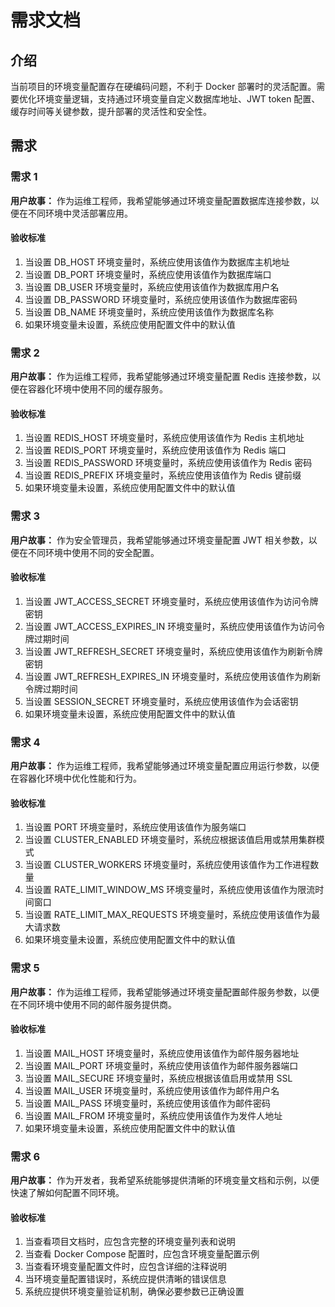 # 需求文档

## 介绍

当前项目的环境变量配置存在硬编码问题，不利于 Docker 部署时的灵活配置。需要优化环境变量逻辑，支持通过环境变量自定义数据库地址、JWT token 配置、缓存时间等关键参数，提升部署的灵活性和安全性。

## 需求

### 需求 1

**用户故事：** 作为运维工程师，我希望能够通过环境变量配置数据库连接参数，以便在不同环境中灵活部署应用。

#### 验收标准

1. 当设置 DB_HOST 环境变量时，系统应使用该值作为数据库主机地址
2. 当设置 DB_PORT 环境变量时，系统应使用该值作为数据库端口
3. 当设置 DB_USER 环境变量时，系统应使用该值作为数据库用户名
4. 当设置 DB_PASSWORD 环境变量时，系统应使用该值作为数据库密码
5. 当设置 DB_NAME 环境变量时，系统应使用该值作为数据库名称
6. 如果环境变量未设置，系统应使用配置文件中的默认值

### 需求 2

**用户故事：** 作为运维工程师，我希望能够通过环境变量配置 Redis 连接参数，以便在容器化环境中使用不同的缓存服务。

#### 验收标准

1. 当设置 REDIS_HOST 环境变量时，系统应使用该值作为 Redis 主机地址
2. 当设置 REDIS_PORT 环境变量时，系统应使用该值作为 Redis 端口
3. 当设置 REDIS_PASSWORD 环境变量时，系统应使用该值作为 Redis 密码
4. 当设置 REDIS_PREFIX 环境变量时，系统应使用该值作为 Redis 键前缀
5. 如果环境变量未设置，系统应使用配置文件中的默认值

### 需求 3

**用户故事：** 作为安全管理员，我希望能够通过环境变量配置 JWT 相关参数，以便在不同环境中使用不同的安全配置。

#### 验收标准

1. 当设置 JWT_ACCESS_SECRET 环境变量时，系统应使用该值作为访问令牌密钥
2. 当设置 JWT_ACCESS_EXPIRES_IN 环境变量时，系统应使用该值作为访问令牌过期时间
3. 当设置 JWT_REFRESH_SECRET 环境变量时，系统应使用该值作为刷新令牌密钥
4. 当设置 JWT_REFRESH_EXPIRES_IN 环境变量时，系统应使用该值作为刷新令牌过期时间
5. 当设置 SESSION_SECRET 环境变量时，系统应使用该值作为会话密钥
6. 如果环境变量未设置，系统应使用配置文件中的默认值

### 需求 4

**用户故事：** 作为运维工程师，我希望能够通过环境变量配置应用运行参数，以便在容器化环境中优化性能和行为。

#### 验收标准

1. 当设置 PORT 环境变量时，系统应使用该值作为服务端口
2. 当设置 CLUSTER_ENABLED 环境变量时，系统应根据该值启用或禁用集群模式
3. 当设置 CLUSTER_WORKERS 环境变量时，系统应使用该值作为工作进程数量
4. 当设置 RATE_LIMIT_WINDOW_MS 环境变量时，系统应使用该值作为限流时间窗口
5. 当设置 RATE_LIMIT_MAX_REQUESTS 环境变量时，系统应使用该值作为最大请求数
6. 如果环境变量未设置，系统应使用配置文件中的默认值

### 需求 5

**用户故事：** 作为运维工程师，我希望能够通过环境变量配置邮件服务参数，以便在不同环境中使用不同的邮件服务提供商。

#### 验收标准

1. 当设置 MAIL_HOST 环境变量时，系统应使用该值作为邮件服务器地址
2. 当设置 MAIL_PORT 环境变量时，系统应使用该值作为邮件服务器端口
3. 当设置 MAIL_SECURE 环境变量时，系统应根据该值启用或禁用 SSL
4. 当设置 MAIL_USER 环境变量时，系统应使用该值作为邮件用户名
5. 当设置 MAIL_PASS 环境变量时，系统应使用该值作为邮件密码
6. 当设置 MAIL_FROM 环境变量时，系统应使用该值作为发件人地址
7. 如果环境变量未设置，系统应使用配置文件中的默认值

### 需求 6

**用户故事：** 作为开发者，我希望系统能够提供清晰的环境变量文档和示例，以便快速了解如何配置不同环境。

#### 验收标准

1. 当查看项目文档时，应包含完整的环境变量列表和说明
2. 当查看 Docker Compose 配置时，应包含环境变量配置示例
3. 当查看环境变量配置文件时，应包含详细的注释说明
4. 当环境变量配置错误时，系统应提供清晰的错误信息
5. 系统应提供环境变量验证机制，确保必要参数已正确设置
